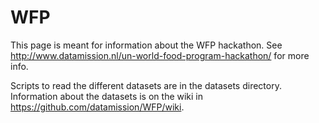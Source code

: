 # WFP
This page is meant for information about the WFP hackathon. See http://www.datamission.nl/un-world-food-program-hackathon/ for more info.

Scripts to read the different datasets are in the datasets directory. Information about the datasets is on the wiki in https://github.com/datamission/WFP/wiki.
